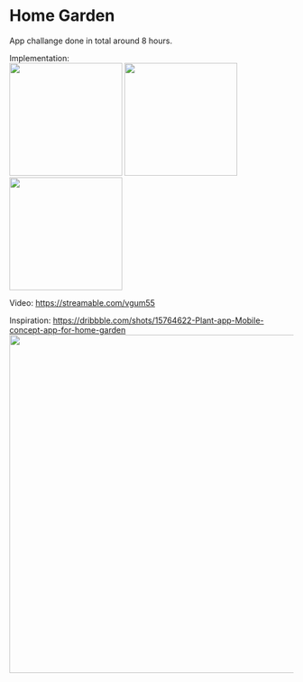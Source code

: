 # Home Garden

App challange done in total around 8 hours.

Implementation:<br>
<img src="https://i.imgur.com/PoVPOF8.png" width=200>
<img src="https://i.imgur.com/2rHUPMQ.png" width=200>
<img src="https://i.imgur.com/BAKk0cc.png" width=200>

Video:
https://streamable.com/vgum55

Inspiration:
https://dribbble.com/shots/15764622-Plant-app-Mobile-concept-app-for-home-garden
<img src="https://i.imgur.com/eeQrKZV.png" width=600>
